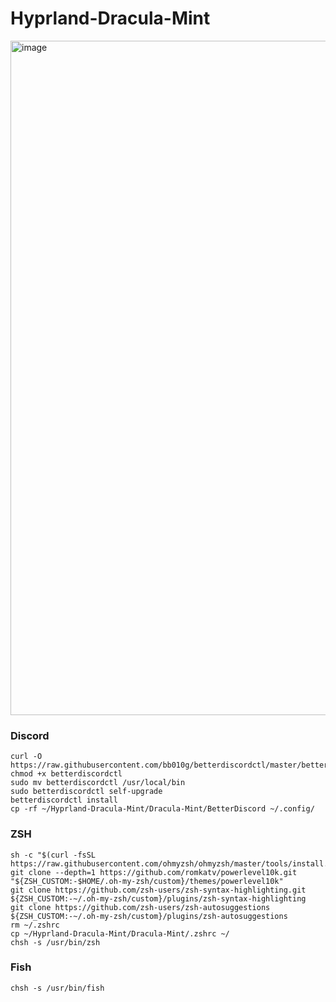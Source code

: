 # Hyprland-Dracula-Mint

<img width="1920" height="1079" alt="image" src="https://github.com/user-attachments/assets/c2e1efac-bf55-49f6-928d-c1c2d0c4d8bb" />


### Discord
```
curl -O https://raw.githubusercontent.com/bb010g/betterdiscordctl/master/betterdiscordctl
chmod +x betterdiscordctl
sudo mv betterdiscordctl /usr/local/bin
sudo betterdiscordctl self-upgrade
betterdiscordctl install
cp -rf ~/Hyprland-Dracula-Mint/Dracula-Mint/BetterDiscord ~/.config/
```

### ZSH

```
sh -c "$(curl -fsSL https://raw.githubusercontent.com/ohmyzsh/ohmyzsh/master/tools/install.sh)"
git clone --depth=1 https://github.com/romkatv/powerlevel10k.git "${ZSH_CUSTOM:-$HOME/.oh-my-zsh/custom}/themes/powerlevel10k"
git clone https://github.com/zsh-users/zsh-syntax-highlighting.git ${ZSH_CUSTOM:-~/.oh-my-zsh/custom}/plugins/zsh-syntax-highlighting
git clone https://github.com/zsh-users/zsh-autosuggestions ${ZSH_CUSTOM:-~/.oh-my-zsh/custom}/plugins/zsh-autosuggestions
rm ~/.zshrc
cp ~/Hyprland-Dracula-Mint/Dracula-Mint/.zshrc ~/
chsh -s /usr/bin/zsh
```

### Fish
```
chsh -s /usr/bin/fish
```

